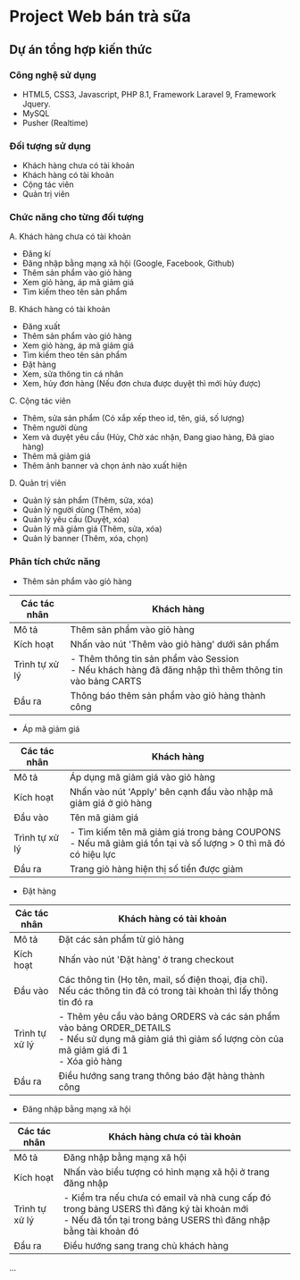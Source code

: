 # Project Web bán trà sữa
 
## Dự án tổng hợp kiến thức
### Công nghệ sử dụng
- HTML5, CSS3, Javascript, PHP 8.1, Framework Laravel 9, Framework Jquery.
- MySQL
- Pusher (Realtime)

### Đối tượng sử dụng
- Khách hàng chưa có tài khoản
- Khách hàng có tài khoản
- Cộng tác viên
- Quản trị viên

### Chức năng cho từng đối tượng
A. Khách hàng chưa có tài khoản
- Đăng kí
- Đăng nhập bằng mạng xã hội (Google, Facebook, Github)
- Thêm sản phẩm vào giỏ hàng
- Xem giỏ hàng, áp mã giảm giá
- Tìm kiếm theo tên sản phẩm

B. Khách hàng có tài khoản
- Đăng xuất
- Thêm sản phẩm vào giỏ hàng
- Xem giỏ hàng, áp mã giảm giá
- Tìm kiếm theo tên sản phẩm
- Đặt hàng
- Xem, sửa thông tin cá nhân
- Xem, hủy đơn hàng (Nếu đơn chưa được duyệt thì mới hủy được)

C. Cộng tác viên
- Thêm, sửa sản phẩm (Có xắp xếp theo id, tên, giá, số lượng)
- Thêm người dùng
- Xem và duyệt yêu cầu (Hủy, Chờ xác nhận, Đang giao hàng, Đã giao hàng)
- Thêm mã giảm giá
- Thêm ảnh banner và chọn ảnh nào xuất hiện

D. Quản trị viên
- Quản lý sản phẩm (Thêm, sửa, xóa)
- Quản lý người dùng (Thêm, xóa)
- Quản lý yêu cầu (Duyệt, xóa)
- Quản lý mã giảm giá (Thêm, sửa, xóa)
- Quản lý banner (Thêm, xóa, chọn)
### Phân tích chức năng
- Thêm sản phẩm vào giỏ hàng

Các tác nhân  | Khách hàng
------------- | -------------
Mô tả  | Thêm sản phẩm vào giỏ hàng
Kích hoạt  | Nhấn vào nút 'Thêm vào giỏ hàng' dưới sản phẩm
Trình tự xử lý  | - Thêm thông tin sản phẩm vào Session <br> - Nếu khách hàng đã đăng nhập thì thêm thông tin vào bảng CARTS
Đầu ra  | Thông báo thêm sản phẩm vào giỏ hàng thành công

- Áp mã giảm giá

Các tác nhân  | Khách hàng
------------- | -------------
Mô tả  | Áp dụng mã giảm giá vào giỏ hàng
Kích hoạt  | Nhấn vào nút 'Apply' bên cạnh đầu vào nhập mã giảm giá ở giỏ hàng
Đầu vào  | Tên mã giảm giá
Trình tự xử lý  | - Tìm kiếm tên mã giảm giá trong bảng COUPONS <br> - Nếu mã giảm giá tồn tại và số lượng > 0 thì mã đó có hiệu lực
Đầu ra  | Trang giỏ hàng hiện thị số tiền được giảm

- Đặt hàng

Các tác nhân  | Khách hàng có tài khoản
------------- | -------------
Mô tả  | Đặt các sản phẩm từ giỏ hàng
Kích hoạt  | Nhấn vào nút 'Đặt hàng' ở trang checkout
Đầu vào  | Các thông tin (Họ tên, mail, số điện thoại, địa chỉ). Nếu các thông tin đã có trong tài khoản thì lấy thông tin đó ra
Trình tự xử lý  | - Thêm yêu cầu vào bảng ORDERS và các sản phẩm vào bảng ORDER_DETAILS <br> - Nếu sử dụng mã giảm giá thì giảm số lượng còn của mã giảm giá đi 1 <br> - Xóa giỏ hàng
Đầu ra  | Điều hướng sang trang thông báo đặt hàng thành công

- Đăng nhập bằng mạng xã hội

Các tác nhân  | Khách hàng chưa có tài khoản
------------- | -------------
Mô tả  | Đăng nhập bằng mạng xã hội
Kích hoạt  | Nhấn vào biểu tượng có hình mạng xã hội ở trang đăng nhập
Trình tự xử lý  | - Kiểm tra nếu chưa có email và nhà cung cấp đó trong bảng USERS thì đăng ký tài khoản mới <br> - Nếu đã tồn tại trong bảng USERS thì đăng nhập bằng tài khoản đó
Đầu ra  | Điều hướng sang trang chủ khách hàng

...

